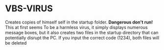 # VBS-VIRUS
Creates copies of himself self in the startup folder. **Dangerous don't run!**
This at first seems To be a harmless virus, it simply displays numerous message boxes, but it also creates two files in the startup directory that can potentially disrupt the PC. If you input the correct code (1234), both files will be deleted

